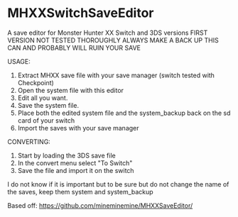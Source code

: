 # MHXXSwitchSaveEditor
A save editor for Monster Hunter XX Switch and 3DS versions
FIRST VERSION
NOT TESTED THOROUGHLY ALWAYS MAKE A BACK UP
THIS CAN AND PROBABLY WILL RUIN YOUR SAVE

USAGE:
1. Extract MHXX save file with your save manager (switch tested with Checkpoint)
2. Open the system file with this editor
3. Edit all you want.
4. Save the system file.
5. Place both the edited system file and the system_backup back on the sd card of your switch
6. Import the saves with your save manager

CONVERTING: 
1. Start by loading the 3DS save file
2. In the convert menu select "To Switch"
3. Save the file and import it on the switch

I do not know if it is important but to be sure but do not change the name of the saves, keep them system and system_backup

Based off: https://github.com/mineminemine/MHXXSaveEditor/
